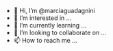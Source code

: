 - 👋 Hi, I’m @marciaguadagnini
- 👀 I’m interested in ...
- 🌱 I’m currently learning ...
- 💞️ I’m looking to collaborate on ...
- 📫 How to reach me ...

<!---
marciaguadagnini/marciaguadagnini is a ✨ special ✨ repository because its `README.md` (this file) appears on your GitHub profile.
You can click the Preview link to take a look at your changes.
--->
